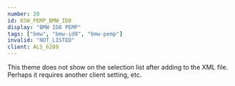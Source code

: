 ```yaml
---
number: 20
id: KSW_PEMP_BMW_ID8
display: "BMW ID8 PEMP"
tags: ["bmw", "bmw-id8", "bmw-pemp"]
invalid: "NOT_LISTED"
client: ALS_6208
---
```

This theme does not show on the selection list after adding to the XML file. Perhaps it requires another client setting, etc.